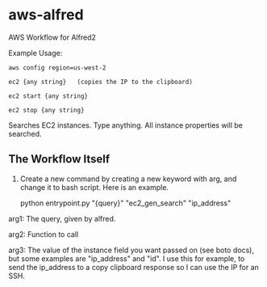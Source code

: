 # aws-alfred
AWS Workflow for Alfred2

Example Usage:

    aws config region=us-west-2

    ec2 {any string}   (copies the IP to the clipboard)

    ec2 start {any string}

    ec2 stop {any string}

Searches EC2 instances. Type anything. All instance properties will be searched.


## The Workflow Itself
1) Create a new command by creating a new keyword with arg, and change it to bash script. Here is an example.

    python entrypoint.py "{query}" "ec2_gen_search" "ip_address"

arg1: The query, given by alfred.

arg2: Function to call

arg3: The value of the instance field you want passed on (see boto docs), but some examples are "ip_address" and "id".  I use this for example, to send the ip_address to a copy clipboard response so I can use the IP for an SSH.

